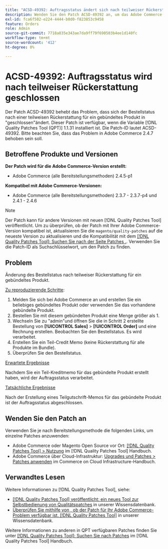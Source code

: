 ```yaml
---
title: "ACSD-49392: Auftragsstatus ändert sich nach teilweiser Rückerstattung zu schließen"
description: Wenden Sie den Patch ACSD-49392 an, um das Adobe Commerce-Problem zu beheben, bei dem der Auftragsstatus nach einer teilweisen Rückerstattung für ein gebündeltes Produkt zu "geschlossen"geändert wird.
exl-id: fca6f502-e224-4444-b0d0-f823853c9458
feature: Orders
role: Admin
source-git-commit: 7718a835e343ae7da9ff79f690503b4ee1d140fc
workflow-type: tm+mt
source-wordcount: '412'
ht-degree: 0%

---
```


# ACSD-49392: Auftragsstatus wird nach teilweiser Rückerstattung geschlossen

Der Patch ACSD-49392 behebt das Problem, dass sich der Bestellstatus nach einer teilweisen Rückerstattung für ein gebündeltes Produkt in &quot;geschlossen&quot;ändert. Dieser Patch ist verfügbar, wenn die Variable [!DNL Quality Patches Tool (QPT)] 1.1.31 installiert ist. Die Patch-ID lautet ACSD-49392. Bitte beachten Sie, dass das Problem in Adobe Commerce 2.4.7 behoben sein soll.

## Betroffene Produkte und Versionen

**Der Patch wird für die Adobe Commerce-Version erstellt:**

* Adobe Commerce (alle Bereitstellungsmethoden) 2.4.5-p1

**Kompatibel mit Adobe Commerce-Versionen:**

* Adobe Commerce (alle Bereitstellungsmethoden) 2.3.7 - 2.3.7-p4 und 2.4.1 - 2.4.6

>[!NOTE]
>
>Der Patch kann für andere Versionen mit neuen [!DNL Quality Patches Tool] veröffentlicht. Um zu überprüfen, ob der Patch mit Ihrer Adobe Commerce-Version kompatibel ist, aktualisieren Sie die `magento/quality-patches` auf die neueste Version zu aktualisieren und die Kompatibilität mit dem [[!DNL Quality Patches Tool]: Suchen Sie nach der Seite Patches .](https://experienceleague.adobe.com/tools/commerce-quality-patches/index.html). Verwenden Sie die Patch-ID als Suchschlüsselwort, um den Patch zu finden.

## Problem

Änderung des Bestellstatus nach teilweiser Rückerstattung für ein gebündeltes Produkt.

<u>Zu reproduzierende Schritte</u>:

1. Melden Sie sich bei Adobe Commerce an und erstellen Sie ein beliebiges gebündeltes Produkt oder verwenden Sie das vorhandene gebündelte Produkt.
1. Bestellen Sie mit diesem gebündelten Produkt eine Menge größer als 1.
1. Wechseln Sie zu &quot;admin&quot;und öffnen Sie die in Schritt 2 erstellte Bestellung von **[!UICONTROL Sales]** > **[!UICONTROL Order]** und eine Rechnung erstellen. Beobachten Sie den Bestellstatus. Es wird verarbeitet.
1. Erstellen Sie ein Teil-Credit Memo (keine Rückerstattung für alle Produkte im Bundle).
1. Überprüfen Sie den Bestellstatus.

<u>Erwartete Ergebnisse</u>

Nachdem Sie ein Teil-Kreditmemo für das gebündelte Produkt erstellt haben, wird der Auftragsstatus verarbeitet.

<u>Tatsächliche Ergebnisse</u>

Nach der Erstellung eines Teilgutschrift-Memos für das gebündelte Produkt ist der Auftragsstatus abgeschlossen.

## Wenden Sie den Patch an

Verwenden Sie je nach Bereitstellungsmethode die folgenden Links, um einzelne Patches anzuwenden:

* Adobe Commerce oder Magento Open Source vor Ort: [[!DNL Quality Patches Tool] > Nutzung](https://experienceleague.adobe.com/docs/commerce-operations/tools/quality-patches-tool/usage.html) im [!DNL Quality Patches Tool] Handbuch.
* Adobe Commerce über Cloud-Infrastruktur: [Upgrades und Patches > Patches anwenden](https://experienceleague.adobe.com/docs/commerce-cloud-service/user-guide/develop/upgrade/apply-patches.html) im Commerce on Cloud Infrastructure-Handbuch.

## Verwandtes Lesen

Weitere Informationen zu [!DNL Quality Patches Tool], siehe:

* [[!DNL Quality Patches Tool] veröffentlicht: ein neues Tool zur Selbstbedienung von Qualitätspatches](/help/announcements/adobe-commerce-announcements/magento-quality-patches-released-new-tool-to-self-serve-quality-patches.md) in unserer Wissensdatenbank.
* [Überprüfen Sie mithilfe von , ob der Patch für Ihr Adobe Commerce-Problem verfügbar ist. [!DNL Quality Patches Tool]](/help/support-tools/patches-available-in-qpt-tool/check-patch-for-magento-issue-with-magento-quality-patches.md) in unserer Wissensdatenbank.

Weitere Informationen zu anderen in QPT verfügbaren Patches finden Sie unter [[!DNL Quality Patches Tool]: Suchen Sie nach Patches](https://experienceleague.adobe.com/tools/commerce-quality-patches/index.html) im [!DNL Quality Patches Tool] Handbuch.
